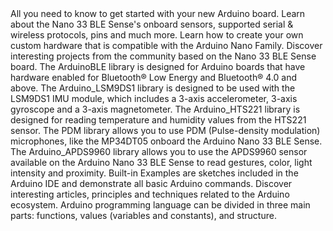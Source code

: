 <EssentialsColumn title="Guides">
  <EssentialElement title="Quickstart Guide" type="getting-started" link="/software/ide-v1/tutorials/getting-started/cores/arduino-mbed_nano">
    All you need to know to get started with your new Arduino board.
  </EssentialElement>

  <EssentialElement title="BLE Sense Cheat Sheet" type="tutorial" link="/tutorials/nano-33-ble-sense/cheat-sheet">
    Learn about the Nano 33 BLE Sense's onboard sensors, supported serial & wireless protocols, pins and much more.
  </EssentialElement>

  <EssentialElement title="Nano Hardware Design Guide" type="tutorial" link="/learn/hardware/nano-pcb-guide">
    Learn how to create your own custom hardware that is compatible with the Arduino Nano Family.
  </EssentialElement>

  <EssentialElement title="Community Projects" type="tutorial" link="/tutorials/nano-33-ble-sense/community-projects">
    Discover interesting projects from the community based on the Nano 33 BLE Sense board.
  </EssentialElement>

</EssentialsColumn>

<EssentialsColumn title="Suggested Libraries">

  <EssentialElement title="ArduinoBLE" type="library" link="https://www.arduino.cc/en/Reference/ArduinoBLE">
The ArduinoBLE library is designed for Arduino boards that have hardware enabled for Bluetooth® Low Energy and Bluetooth® 4.0 and above. 
  </EssentialElement>

  <EssentialElement title="Arduino_LSM9DS1" type="library" link="https://www.arduino.cc/en/Reference/ArduinoLSM9DS1">
The Arduino_LSM9DS1 library is designed to be used with the LSM9DS1 IMU module, which includes a 3-axis accelerometer, 3-axis gyroscope and a 3-axis magnetometer. 
  </EssentialElement>

  <EssentialElement title="Arduino_HTS221" type="library" link="https://www.arduino.cc/en/Reference/ArduinoHTS221">
The Arduino_HTS221 library is designed for reading temperature and humidity values from the HTS221 sensor.
  </EssentialElement>

  <EssentialElement title="PDM" type="library" link="https://www.arduino.cc/en/Reference/PDM">
The PDM library allows you to use PDM (Pulse-density modulation) microphones, like the MP34DT05 onboard the Arduino Nano 33 BLE Sense.
  </EssentialElement>

  <EssentialElement title="Arduino_APDS9960" type="library" link="https://www.arduino.cc/en/Reference/ArduinoAPDS9960">
The Arduino_APDS9960 library allows you to use the APDS9960 sensor available on the Arduino Nano 33 BLE Sense to read gestures, color, light intensity and proximity.
  </EssentialElement>

</EssentialsColumn>

<EssentialsColumn title="Arduino Basics">
  <EssentialElement title="Built-in Examples" type="tutorial" link="/built-in-examples/">
    Built-in Examples are sketches included in the Arduino IDE and demonstrate all basic Arduino commands. 
  </EssentialElement>
  <EssentialElement title="Learn" type="resource" link="/learn/">
    Discover interesting articles, principles and techniques related to the Arduino ecosystem.
  </EssentialElement>
  <EssentialElement title="Language References" type="resource" link="https://www.arduino.cc/reference/en/">
  Arduino programming language can be divided in three main parts: functions, values (variables and constants), and structure.
  </EssentialElement>
</EssentialsColumn>